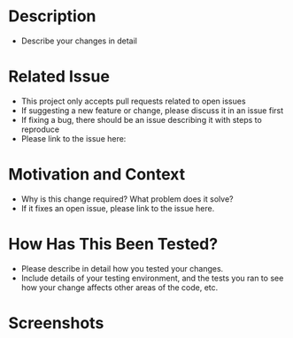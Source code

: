 # Description
- Describe your changes in detail

# Related Issue
- This project only accepts pull requests related to open issues 
 - If suggesting a new feature or change, please discuss it in an issue first 
 - If fixing a bug, there should be an issue describing it with steps to reproduce 
 - Please link to the issue here: 

# Motivation and Context
- Why is this change required? What problem does it solve? 
- If it fixes an open issue, please link to the issue here. 

# How Has This Been Tested?
- Please describe in detail how you tested your changes.
- Include details of your testing environment, and the tests you ran to see how your change affects other areas of the code, etc.

# Screenshots